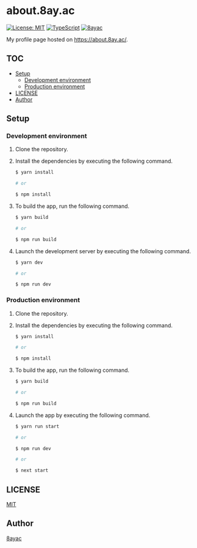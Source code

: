 # about.8ay.ac

[![License: MIT](https://img.shields.io/badge/License-MIT-yellow.svg)](https://opensource.org/licenses/MIT)
[![TypeScript](https://img.shields.io/badge/%3C%2F%3E-TypeScript-%230074c1.svg)](http://www.typescriptlang.org/)
[![8ayac](https://img.shields.io/badge/%F0%9F%A7%BD-8ayac-yellow)](https://twitter.com/8ayac)

My profile page hosted on <https://about.8ay.ac/>.

## TOC
<!-- START doctoc generated TOC please keep comment here to allow auto update -->
<!-- DON'T EDIT THIS SECTION, INSTEAD RE-RUN doctoc TO UPDATE -->


- [Setup](#setup)
  - [Development environment](#development-environment)
  - [Production environment](#production-environment)
- [LICENSE](#license)
- [Author](#author)

<!-- END doctoc generated TOC please keep comment here to allow auto update -->

## Setup

### Development environment

1. Clone the repository.
2. Install the dependencies by executing the following command.

   ```bash
   $ yarn install

   # or

   $ npm install
   ```

3. To build the app, run the following command.

   ```bash
   $ yarn build

   # or

   $ npm run build
   ```

4. Launch the development server by executing the following command.

   ```bash
   $ yarn dev

   # or

   $ npm run dev
   ```

### Production environment

1. Clone the repository.
2. Install the dependencies by executing the following command.

   ```bash
   $ yarn install

   # or

   $ npm install
   ```

3. To build the app, run the following command.

   ```bash
   $ yarn build

   # or

   $ npm run build
   ```

4. Launch the app by executing the following command.

   ```bash
   $ yarn run start

   # or

   $ npm run dev
   
   # or
   
   $ next start
   ```

## LICENSE

[MIT](LICENSE)

## Author

[8ayac](https://twitter.com/8ayac)
